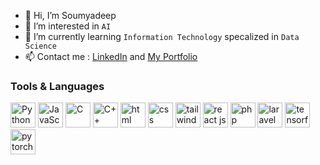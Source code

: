- 👋 Hi, I’m Soumyadeep 
- 👀 I’m interested in ``AI``
- 🌱 I’m currently learning ``Information Technology`` specalized in ``Data Science``
- 📫 Contact me : [LinkedIn](https://www.linkedin.com/in/soumyadeep-ganguly-76652822a/) and [My Portfolio](https://soumyportfolio-soumyadeep002.vercel.app/)

<h3>Tools & Languages</h3>
<div align="left" style={display: flex; gap:5px}>
  <img width="40" height="40" src="https://cdn.worldvectorlogo.com/logos/python-5.svg" alt="Python">
  <img width="40" height="40" src="https://cdn.worldvectorlogo.com/logos/logo-javascript.svg" alt="JavaScript">
  <img width="40" height="40" src="https://cdn.worldvectorlogo.com/logos/c-1.svg" alt="C">
  <img width="40" height="40" src="https://cdn.worldvectorlogo.com/logos/c.svg" alt="C++">

  <img width="40" height="40" src="https://cdn.worldvectorlogo.com/logos/html-1.svg" alt="html">
  <img width="40" height="40" src="https://cdn.worldvectorlogo.com/logos/css-3.svg" alt="css">
  <img width="40" height="40" src="https://cdn.worldvectorlogo.com/logos/tailwind-css-2.svg" alt="tailwind css">
  <img width="40" height="40" src="https://cdn.worldvectorlogo.com/logos/react-2.svg" alt="react js">
  <img width="40" height="40" src="https://cdn.worldvectorlogo.com/logos/php-1.svg" alt="php">

  <img width="40" height="40" src="https://cdn.worldvectorlogo.com/logos/laravel-2.svg" alt="laravel">
  <img width="40" height="40" src="https://cdn.worldvectorlogo.com/logos/tensorflow-2.svg" alt="tensorflow">
  <img width="40" height="40" src="https://cdn.worldvectorlogo.com/logos/pytorch-2.svg" alt="pytorch">
  


</div>
<!---
Soumyadeep002/Soumyadeep002 is a ✨ special ✨ repository because its `README.md` (this file) appears on your GitHub profile.
You can click the Preview link to take a look at your changes.
--->
